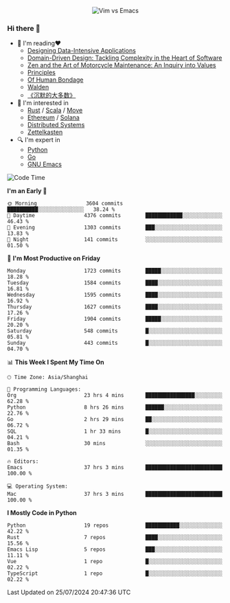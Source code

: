 <p align="center">
    <img src="https://gist.githubusercontent.com/coldnight/e696baffb094e71c96cb302118878eae/raw/40ea5053a6f66cc65f90f437e4173497da225958/banner.gif" alt="Vim vs Emacs" />
</p>

### Hi there 👋

- 📖 I'm reading❤️
    + [Designing Data-Intensive Applications](https://www.oreilly.com/library/view/designing-data-intensive-applications/9781491903063/)
    + [Domain-Driven Design: Tackling Complexity in the Heart of Software](https://www.dddcommunity.org/book/evans_2003/)
    + [Zen and the Art of Motorcycle Maintenance: An Inquiry into Values](https://en.wikipedia.org/wiki/Zen_and_the_Art_of_Motorcycle_Maintenance)
    + [Principles](https://www.principles.com/)
    + [Of Human Bondage](https://en.wikipedia.org/wiki/Of_Human_Bondage)
    + [Walden](https://en.wikipedia.org/wiki/Walden)
    + [《沉默的大多数》](https://en.wikipedia.org/wiki/Silent_majority)
- 🌱 I'm interested in
    + [Rust](https://www.rust-lang.org/) / [Scala](https://www.scala-lang.org/) / [Move](https://github.com/move-language/move/)
    + [Ethereum](https://ethereum.org/en/) / [Solana](https://solana.com/)
	+ [Distributed Systems](https://www.linuxzen.com/notes/topics/20200320174417_%E5%88%86%E5%B8%83%E5%BC%8F/)
	+ [Zettelkasten](https://www.linuxzen.com/notes/notes/20220120080920-slip_box/)
- 🔍 I'm expert in
    + [Python](https://www.python.org/)
    + [Go](https://go.dev/)
    + [GNU Emacs](https://www.gnu.org/software/emacs/)

<!--START_SECTION:waka-->
![Code Time](http://img.shields.io/badge/Code%20Time-3%2C060%20hrs%2051%20mins-blue)

**I'm an Early 🐤** 

```text
🌞 Morning                3604 commits        ██████████░░░░░░░░░░░░░░░   38.24 % 
🌆 Daytime                4376 commits        ████████████░░░░░░░░░░░░░   46.43 % 
🌃 Evening                1303 commits        ███░░░░░░░░░░░░░░░░░░░░░░   13.83 % 
🌙 Night                  141 commits         ░░░░░░░░░░░░░░░░░░░░░░░░░   01.50 % 
```
📅 **I'm Most Productive on Friday** 

```text
Monday                   1723 commits        █████░░░░░░░░░░░░░░░░░░░░   18.28 % 
Tuesday                  1584 commits        ████░░░░░░░░░░░░░░░░░░░░░   16.81 % 
Wednesday                1595 commits        ████░░░░░░░░░░░░░░░░░░░░░   16.92 % 
Thursday                 1627 commits        ████░░░░░░░░░░░░░░░░░░░░░   17.26 % 
Friday                   1904 commits        █████░░░░░░░░░░░░░░░░░░░░   20.20 % 
Saturday                 548 commits         █░░░░░░░░░░░░░░░░░░░░░░░░   05.81 % 
Sunday                   443 commits         █░░░░░░░░░░░░░░░░░░░░░░░░   04.70 % 
```


📊 **This Week I Spent My Time On** 

```text
🕑︎ Time Zone: Asia/Shanghai

💬 Programming Languages: 
Org                      23 hrs 4 mins       ████████████████░░░░░░░░░   62.28 % 
Python                   8 hrs 26 mins       ██████░░░░░░░░░░░░░░░░░░░   22.76 % 
Go                       2 hrs 29 mins       ██░░░░░░░░░░░░░░░░░░░░░░░   06.72 % 
SQL                      1 hr 33 mins        █░░░░░░░░░░░░░░░░░░░░░░░░   04.21 % 
Bash                     30 mins             ░░░░░░░░░░░░░░░░░░░░░░░░░   01.35 % 

🔥 Editors: 
Emacs                    37 hrs 3 mins       █████████████████████████   100.00 % 

💻 Operating System: 
Mac                      37 hrs 3 mins       █████████████████████████   100.00 % 
```

**I Mostly Code in Python** 

```text
Python                   19 repos            ███████████░░░░░░░░░░░░░░   42.22 % 
Rust                     7 repos             ████░░░░░░░░░░░░░░░░░░░░░   15.56 % 
Emacs Lisp               5 repos             ███░░░░░░░░░░░░░░░░░░░░░░   11.11 % 
Vue                      1 repo              █░░░░░░░░░░░░░░░░░░░░░░░░   02.22 % 
TypeScript               1 repo              █░░░░░░░░░░░░░░░░░░░░░░░░   02.22 % 
```




 Last Updated on 25/07/2024 20:47:36 UTC
<!--END_SECTION:waka-->

